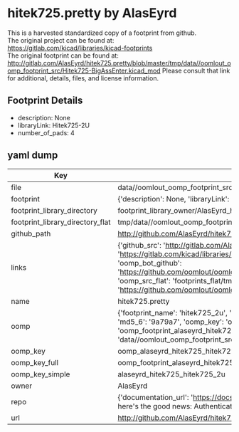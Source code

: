 # hitek725.pretty by AlasEyrd  
This is a harvested standardized copy of a footprint from github.  
The original project can be found at:  
https://gitlab.com/kicad/libraries/kicad-footprints  
The original footprint can be found at:
http://gitlab.com/AlasEyrd/hitek725.pretty/blob/master/tmp/data//oomlout_oomp_footprint_src/Hitek725-BigAssEnter.kicad_mod
Please consult that link for additional, details, files, and license information.  
## Footprint Details
* description: None  
* libraryLink: Hitek725-2U  
* number_of_pads: 4  
## yaml dump  
| Key | Value |  
| --- | --- |  
| file | data//oomlout_oomp_footprint_src/hitek725.pretty/Hitek725-2U.kicad_mod |  
| footprint | {'description': None, 'libraryLink': 'Hitek725-2U', 'number_of_pads': 4} |  
| footprint_library_directory | footprint_library_owner/AlasEyrd_hitek725.pretty |  
| footprint_library_directory_flat | tmp/data//oomlout_oomp_footprint_src/footprints_flat/alaseyrd_hitek725_hitek725_2u/working |  
| github_path | http://github.com/AlasEyrd/hitek725.pretty/blob/master/tmp/data//oomlout_oomp_footprint_src/Hitek725-2U.kicad_mod |  
| links | {'github_src': 'http://gitlab.com/AlasEyrd/hitek725.pretty/blob/master/tmp/data//oomlout_oomp_footprint_src/Hitek725-BigAssEnter.kicad_mod', 'github_src_repo': 'https://gitlab.com/kicad/libraries/kicad-footprints', 'oomp_bot': 'tmp/data//oomlout_oomp_footprint_src/footprints/alaseyrd_hitek725_hitek725_2u/working', 'oomp_bot_github': 'https://github.com/oomlout/oomlout_oomp_footprint_bot/tree/main/tmp/data//oomlout_oomp_footprint_src/footprints/alaseyrd_hitek725_hitek725_2u/working', 'oomp_src_flat': 'footprints_flat/tmp/data//oomlout_oomp_footprint_src/footprints_flat/alaseyrd_hitek725_hitek725_2u/working', 'oomp_src_flat_github': 'https://github.com/oomlout/oomlout_oomp_footprint_src/tree/main/tmp/data//oomlout_oomp_footprint_src/footprints_flat/alaseyrd_hitek725_hitek725_2u/working'} |  
| name | hitek725.pretty |  
| oomp | {'footprint_name': 'hitek725_2u', 'library_name': 'hitek725', 'md5': '9a79a78713ab7201b9da840e4f1c9982', 'md5_10': '9a79a78713', 'md5_5': '9a79a', 'md5_6': '9a79a7', 'oomp_key': 'oomp_alaseyrd_hitek725_hitek725_2u', 'oomp_key_extra': 'oomp_footprint_alaseyrd_hitek725_hitek725_2u', 'oomp_key_full': 'oomp_footprint_alaseyrd_hitek725_hitek725_2u_9a79a7', 'oomp_key_simple': 'alaseyrd_hitek725_hitek725_2u', 'original_filename': 'data//oomlout_oomp_footprint_src/hitek725.pretty/Hitek725-2U.kicad_mod', 'owner_name': 'alaseyrd'} |  
| oomp_key | oomp_alaseyrd_hitek725_hitek725_2u |  
| oomp_key_full | oomp_footprint_alaseyrd_hitek725_hitek725_2u |  
| oomp_key_simple | alaseyrd_hitek725_hitek725_2u |  
| owner | AlasEyrd |  
| repo | {'documentation_url': 'https://docs.github.com/rest/overview/resources-in-the-rest-api#rate-limiting', 'message': "API rate limit exceeded for 84.66.142.224. (But here's the good news: Authenticated requests get a higher rate limit. Check out the documentation for more details.)"} |  
| url | http://github.com/AlasEyrd/hitek725.pretty |  

